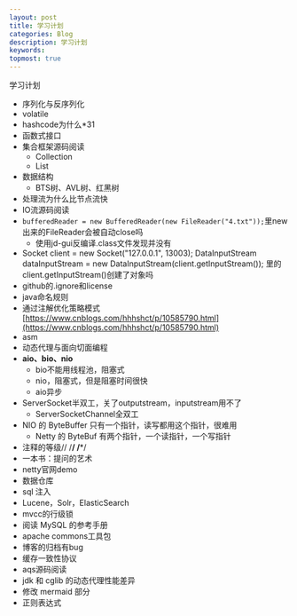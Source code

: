 ```yaml
---
layout: post
title: 学习计划
categories: Blog
description: 学习计划
keywords: 
topmost: true
---
```


学习计划

- 序列化与反序列化
- volatile
- hashcode为什么*31
- 函数式接口
- 集合框架源码阅读
	- Collection
	- List
- 数据结构
	- BTS树、AVL树、红黑树
- 处理流为什么比节点流快
- IO流源码阅读
- `bufferedReader = new BufferedReader(new FileReader("4.txt"));`里new出来的FileReader会被自动close吗
	- 使用jd-gui反编译.class文件发现并没有
- Socket client = new Socket("127.0.0.1", 13003);
  DataInputStream dataInputStream = new DataInputStream(client.getInputStream());
  里的client.getInputStream()创建了对象吗
- github的.ignore和license
- java命名规则
- 通过注解优化策略模式[https://www.cnblogs.com/hhhshct/p/10585790.html](https://www.cnblogs.com/hhhshct/p/10585790.html)
- asm
- 动态代理与面向切面编程
- **aio、bio、nio**
	- bio不能用线程池，阻塞式
	- nio，阻塞式，但是阻塞时间很快
	- aio异步
- ServerSocket半双工，关了outputstream，inputstream用不了
	- ServerSocketChannel全双工
- NIO 的 ByteBuffer 只有一个指针，读写都用这个指针，很难用
	- Netty 的 ByteBuf 有两个指针，一个读指针，一个写指针
- 注释的等级// /**/ /***/
- 一本书：提问的艺术
- netty官网demo
- 数据仓库
- sql 注入
- Lucene，Solr，ElasticSearch
- mvcc的行级锁
- 阅读 MySQL 的参考手册
- apache commons工具包
- 博客的归档有bug
- 缓存一致性协议
- aqs源码阅读
- jdk 和 cglib 的动态代理性能差异
- 修改 mermaid 部分
- 正则表达式










